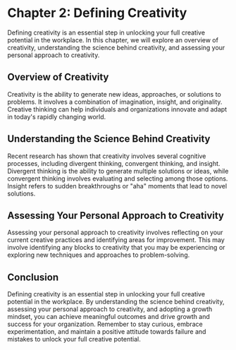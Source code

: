 Chapter 2: Defining Creativity
==============================

Defining creativity is an essential step in unlocking your full creative potential in the workplace. In this chapter, we will explore an overview of creativity, understanding the science behind creativity, and assessing your personal approach to creativity.

Overview of Creativity
----------------------

Creativity is the ability to generate new ideas, approaches, or solutions to problems. It involves a combination of imagination, insight, and originality. Creative thinking can help individuals and organizations innovate and adapt in today's rapidly changing world.

Understanding the Science Behind Creativity
-------------------------------------------

Recent research has shown that creativity involves several cognitive processes, including divergent thinking, convergent thinking, and insight. Divergent thinking is the ability to generate multiple solutions or ideas, while convergent thinking involves evaluating and selecting among those options. Insight refers to sudden breakthroughs or "aha" moments that lead to novel solutions.

Assessing Your Personal Approach to Creativity
----------------------------------------------

Assessing your personal approach to creativity involves reflecting on your current creative practices and identifying areas for improvement. This may involve identifying any blocks to creativity that you may be experiencing or exploring new techniques and approaches to problem-solving.

Conclusion
----------

Defining creativity is an essential step in unlocking your full creative potential in the workplace. By understanding the science behind creativity, assessing your personal approach to creativity, and adopting a growth mindset, you can achieve meaningful outcomes and drive growth and success for your organization. Remember to stay curious, embrace experimentation, and maintain a positive attitude towards failure and mistakes to unlock your full creative potential.


